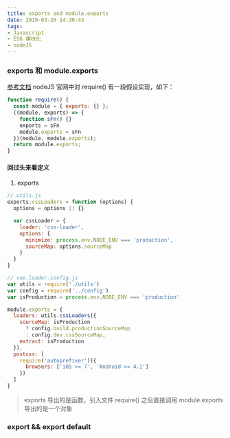 ```yaml
---
title: exports and module.exports
date: 2019-03-26 14:30:43
tags:
- Javascript
- ES6 模块化
- nodeJS
---
```

### exports 和 module.exports
[参考文档](http://nodejs.cn/api/modules.html#modules_exports_shortcut)
nodeJS 官网中对 require() 有一段假设实现，如下：
```javascript
function require() {
  const module = { exports: {} };
  ((module, exports) => {
    function sFn() {}
    exports = sFn
    module.exports = sFn
  })(module, module.exports);
  return module.exports;
}
```
#### 回过头来看定义
1.  exports
```javascript
// utils.js
exports.cssLoaders = function (options) {
  options = options || {}

  var cssLoader = {
    loader: 'css-loader',
    options: {
      minimize: process.env.NODE_ENV === 'production',
      sourceMap: options.sourceMap
    }
  }
}

// vue.loader.config.js
var utils = require('./utils')
var config = require('../config')
var isProduction = process.env.NODE_ENV === 'production'

module.exports = {
  loaders: utils.cssLoaders({
    sourceMap: isProduction
      ? config.build.productionSourceMap
      : config.dev.cssSourceMap,
    extract: isProduction
  }),
  postcss: [
    require('autoprefixer')({
      browsers: ['iOS >= 7', 'Android >= 4.1']
    })
  ]
}
```
> exports 导出的是函数，引入文件 require() 之后直接调用
> module.exports 导出的是一个对象

### export && export default
